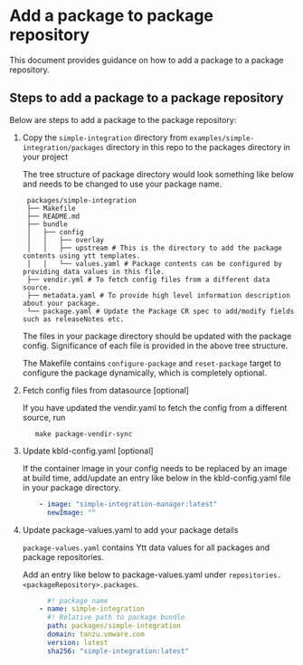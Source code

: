 # Add a package to package repository

This document provides guidance on how to add a package to a package repository.

## Steps to add a package to a package repository

Below are steps to add a package to the package repository:

1. Copy the `simple-integration` directory from `examples/simple-integration/packages` directory in this repo to the 
   packages directory in your project

   The tree structure of package directory would look something like below and needs to be changed to use your
   package name.

   ```plain
    packages/simple-integration
    ├── Makefile
    ├── README.md
    ├── bundle
    │   ├── config
    │   │   ├── overlay
    │   │   ├── upstream # This is the directory to add the package contents using ytt templates.
    │   │   └── values.yaml # Package contents can be configured by providing data values in this file.
    ├── vendir.yml # To fetch config files from a different data source.
    ├── metadata.yaml # To provide high level information description about your package.
    └── package.yaml # Update the Package CR spec to add/modify fields such as releaseNotes etc.
   ```

   The files in your package directory should be updated with the package config. Significance of each file is provided
   in the above tree structure.

   The Makefile contains `configure-package` and `reset-package` target to configure the package dynamically,
   which is completely optional.

2. Fetch config files from datasource [optional]

   If you have updated the vendir.yaml to fetch the config from a different source, run

   ```shell
      make package-vendir-sync
   ```

3. Update kbld-config.yaml [optional]

   If the container image in your config needs to be replaced by an image at build time, add/update an entry like below in the
   kbld-config.yaml file in your package directory.

   ```yaml
       - image: "simple-integration-manager:latest"
         newImage: ""
   ```
4. Update package-values.yaml to add your package details

   `package-values.yaml` contains Ytt data values for all packages and package repositories.

   Add an entry like below to package-values.yaml under `repositories.<packageRepository>.packages`.

   ```yaml
         #! package name
       - name: simple-integration
         #! Relative path to package bundle
         path: packages/simple-integration
         domain: tanzu.vmware.com
         version: latest
         sha256: "simple-integration:latest"
   ```
